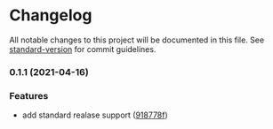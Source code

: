 # Changelog

All notable changes to this project will be documented in this file. See [standard-version](https://github.com/conventional-changelog/standard-version) for commit guidelines.

### 0.1.1 (2021-04-16)


### Features

* add standard realase support ([918778f](https://github.com/wilkersoh/vue-router/commit/918778f97ae43da68b4bcf4b7bad7145914487a7))
